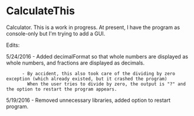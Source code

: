 # CalculateThis
Calculator. This is a work in progress. At present, I have the program as console-only but I'm trying to add a GUI.

Edits:

5/24/2016 - Added decimalFormat so that whole numbers are displayed as whole numbers, and fractions are displayed as decimals.
         
          - By accident, this also took care of the dividing by zero exception (which already existed, but it crashed the program)
            When the user tries to divide by zero, the output is "?" and the option to restart the program appears.

5/19/2016 - Removed unnecessary libraries, added option to restart program.
